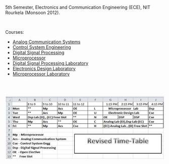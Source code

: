 5th Semester, Electronics and Communication Engineering (ECE), NIT Rourkela
(Monsoon 2012).

<br>

Courses:
- [Analog Communication Systems](https://github.com/nitrece/analog-communication-systems)
- [Control System Engineering](https://github.com/nitrece/control-systems-engineering)
- [Digital Signal Processing](https://github.com/nitrece/digital-signal-processing)
- [Microprocessor](https://github.com/nitrece/microprocessor)
- [Digital Signal Processing Laboratory](https://github.com/nitrece/digital-signal-processing-laboratory)
- [Electronics Design Laboratory](https://github.com/nitrece/electronics-design-laboratory)
- [Microprocessor Laboratory](https://github.com/nitrece/microprocessor-laboratory)

<br>
<br>

![](Timetable.jpg)<br>
